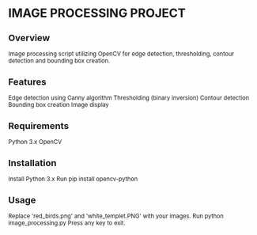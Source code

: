 
<h1 style="font-size:24px">IMAGE PROCESSING PROJECT</h1>
<h2 style="font-size:18px">Overview</h2>
<small>Image processing script utilizing OpenCV for edge detection, thresholding, contour detection and bounding box creation.</small>
<h2 style="font-size:18px">Features</h2>
<small>
Edge detection using Canny algorithm
Thresholding (binary inversion)
Contour detection
Bounding box creation
Image display
</small>
<h2 style="font-size:18px">Requirements</h2>
<small>
Python 3.x
OpenCV
</small>
<h2 style="font-size:18px">Installation</h2>
<small>
Install Python 3.x
Run pip install opencv-python
</small>
<h2 style="font-size:18px">Usage</h2>
<small>
Replace 'red_birds.png' and 'white_templet.PNG' with your images.
Run python image_processing.py
Press any key to exit.

